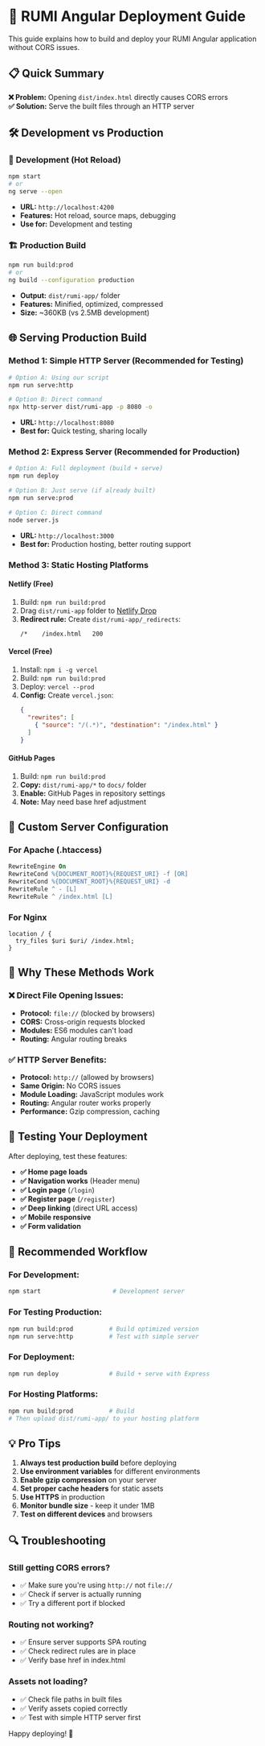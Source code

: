 # 🚀 RUMI Angular Deployment Guide

This guide explains how to build and deploy your RUMI Angular application without CORS issues.

## 📋 **Quick Summary**

**❌ Problem:** Opening `dist/index.html` directly causes CORS errors  
**✅ Solution:** Serve the built files through an HTTP server

## 🛠️ **Development vs Production**

### 🔧 **Development (Hot Reload)**
```bash
npm start
# or
ng serve --open
```
- **URL:** `http://localhost:4200`
- **Features:** Hot reload, source maps, debugging
- **Use for:** Development and testing

### 🏗️ **Production Build**
```bash
npm run build:prod
# or
ng build --configuration production
```
- **Output:** `dist/rumi-app/` folder
- **Features:** Minified, optimized, compressed
- **Size:** ~360KB (vs 2.5MB development)

## 🌐 **Serving Production Build**

### Method 1: Simple HTTP Server (Recommended for Testing)
```bash
# Option A: Using our script
npm run serve:http

# Option B: Direct command
npx http-server dist/rumi-app -p 8080 -o
```
- **URL:** `http://localhost:8080`
- **Best for:** Quick testing, sharing locally

### Method 2: Express Server (Recommended for Production)
```bash
# Option A: Full deployment (build + serve)
npm run deploy

# Option B: Just serve (if already built)
npm run serve:prod

# Option C: Direct command
node server.js
```
- **URL:** `http://localhost:3000`
- **Best for:** Production hosting, better routing support

### Method 3: Static Hosting Platforms

#### **Netlify (Free)**
1. Build: `npm run build:prod`
2. Drag `dist/rumi-app` folder to [Netlify Drop](https://app.netlify.com/drop)
3. **Redirect rule:** Create `dist/rumi-app/_redirects`:
   ```
   /*    /index.html   200
   ```

#### **Vercel (Free)**
1. Install: `npm i -g vercel`
2. Build: `npm run build:prod`
3. Deploy: `vercel --prod`
4. **Config:** Create `vercel.json`:
   ```json
   {
     "rewrites": [
       { "source": "/(.*)", "destination": "/index.html" }
     ]
   }
   ```

#### **GitHub Pages**
1. Build: `npm run build:prod`
2. **Copy:** `dist/rumi-app/*` to `docs/` folder
3. **Enable:** GitHub Pages in repository settings
4. **Note:** May need base href adjustment

## 🔧 **Custom Server Configuration**

### **For Apache (.htaccess)**
```apache
RewriteEngine On
RewriteCond %{DOCUMENT_ROOT}%{REQUEST_URI} -f [OR]
RewriteCond %{DOCUMENT_ROOT}%{REQUEST_URI} -d
RewriteRule ^ - [L]
RewriteRule ^ /index.html [L]
```

### **For Nginx**
```nginx
location / {
  try_files $uri $uri/ /index.html;
}
```

## 🎯 **Why These Methods Work**

### ❌ **Direct File Opening Issues:**
- **Protocol:** `file://` (blocked by browsers)
- **CORS:** Cross-origin requests blocked
- **Modules:** ES6 modules can't load
- **Routing:** Angular routing breaks

### ✅ **HTTP Server Benefits:**
- **Protocol:** `http://` (allowed by browsers)
- **Same Origin:** No CORS issues
- **Module Loading:** JavaScript modules work
- **Routing:** Angular router works properly
- **Performance:** Gzip compression, caching

## 📱 **Testing Your Deployment**

After deploying, test these features:
- **✅ Home page loads**
- **✅ Navigation works** (Header menu)
- **✅ Login page** (`/login`)
- **✅ Register page** (`/register`)
- **✅ Deep linking** (direct URL access)
- **✅ Mobile responsive**
- **✅ Form validation**

## 🚀 **Recommended Workflow**

### **For Development:**
```bash
npm start                    # Development server
```

### **For Testing Production:**
```bash
npm run build:prod          # Build optimized version
npm run serve:http          # Test with simple server
```

### **For Deployment:**
```bash
npm run deploy              # Build + serve with Express
```

### **For Hosting Platforms:**
```bash
npm run build:prod          # Build
# Then upload dist/rumi-app/ to your hosting platform
```

## 💡 **Pro Tips**

1. **Always test production build** before deploying
2. **Use environment variables** for different environments  
3. **Enable gzip compression** on your server
4. **Set proper cache headers** for static assets
5. **Use HTTPS** in production
6. **Monitor bundle size** - keep it under 1MB
7. **Test on different devices** and browsers

## 🔍 **Troubleshooting**

### **Still getting CORS errors?**
- ✅ Make sure you're using `http://` not `file://`
- ✅ Check if server is actually running
- ✅ Try a different port if blocked

### **Routing not working?**
- ✅ Ensure server supports SPA routing
- ✅ Check redirect rules are in place
- ✅ Verify base href in index.html

### **Assets not loading?**
- ✅ Check file paths in built files
- ✅ Verify assets copied correctly
- ✅ Test with simple HTTP server first

Happy deploying! 🎉
